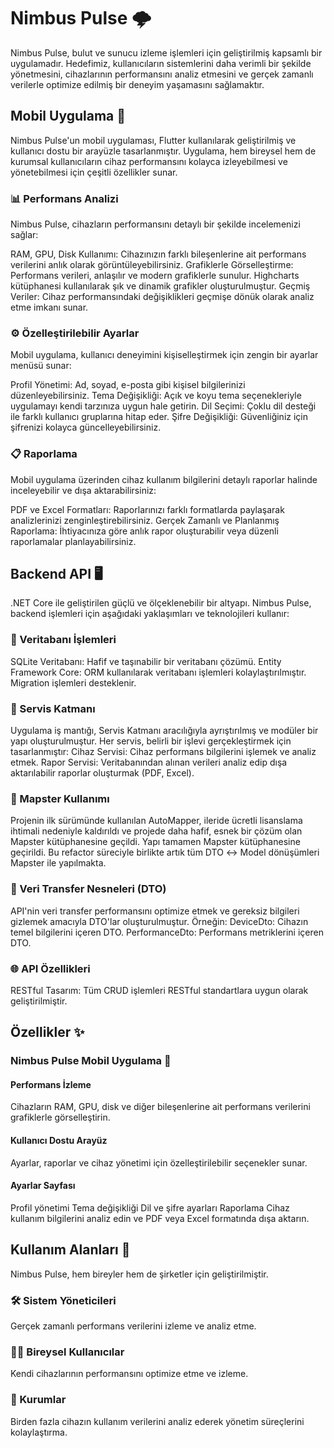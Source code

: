 # Nimbus Pulse 🌩️
Nimbus Pulse, bulut ve sunucu izleme işlemleri için geliştirilmiş kapsamlı bir uygulamadır. Hedefimiz, kullanıcıların sistemlerini daha verimli bir şekilde yönetmesini, cihazlarının performansını analiz etmesini ve gerçek zamanlı verilerle optimize edilmiş bir deneyim yaşamasını sağlamaktır.

## Mobil Uygulama 🎨
Nimbus Pulse'un mobil uygulaması, Flutter kullanılarak geliştirilmiş ve kullanıcı dostu bir arayüzle tasarlanmıştır. Uygulama, hem bireysel hem de kurumsal kullanıcıların cihaz performansını kolayca izleyebilmesi ve yönetebilmesi için çeşitli özellikler sunar.

### 📊 Performans Analizi
Nimbus Pulse, cihazların performansını detaylı bir şekilde incelemenizi sağlar:

RAM, GPU, Disk Kullanımı: Cihazınızın farklı bileşenlerine ait performans verilerini anlık olarak görüntüleyebilirsiniz.
Grafiklerle Görselleştirme: Performans verileri, anlaşılır ve modern grafiklerle sunulur. Highcharts kütüphanesi kullanılarak şık ve dinamik grafikler oluşturulmuştur.
Geçmiş Veriler: Cihaz performansındaki değişiklikleri geçmişe dönük olarak analiz etme imkanı sunar.
### ⚙️ Özelleştirilebilir Ayarlar
Mobil uygulama, kullanıcı deneyimini kişiselleştirmek için zengin bir ayarlar menüsü sunar:

Profil Yönetimi: Ad, soyad, e-posta gibi kişisel bilgilerinizi düzenleyebilirsiniz.
Tema Değişikliği: Açık ve koyu tema seçenekleriyle uygulamayı kendi tarzınıza uygun hale getirin.
Dil Seçimi: Çoklu dil desteği ile farklı kullanıcı gruplarına hitap eder.
Şifre Değişikliği: Güvenliğiniz için şifrenizi kolayca güncelleyebilirsiniz.
### 📋 Raporlama
Mobil uygulama üzerinden cihaz kullanım bilgilerini detaylı raporlar halinde inceleyebilir ve dışa aktarabilirsiniz:

PDF ve Excel Formatları: Raporlarınızı farklı formatlarda paylaşarak analizlerinizi zenginleştirebilirsiniz.
Gerçek Zamanlı ve Planlanmış Raporlama: İhtiyacınıza göre anlık rapor oluşturabilir veya düzenli raporlamalar planlayabilirsiniz.

## Backend API 🖥️
.NET Core ile geliştirilen güçlü ve ölçeklenebilir bir altyapı. Nimbus Pulse, backend işlemleri için aşağıdaki yaklaşımları ve teknolojileri kullanır:

### 📂 Veritabanı İşlemleri
SQLite Veritabanı: Hafif ve taşınabilir bir veritabanı çözümü.
Entity Framework Core: ORM kullanılarak veritabanı işlemleri kolaylaştırılmıştır. Migration işlemleri desteklenir.
### 🔧 Servis Katmanı
Uygulama iş mantığı, Servis Katmanı aracılığıyla ayrıştırılmış ve modüler bir yapı oluşturulmuştur. Her servis, belirli bir işlevi gerçekleştirmek için tasarlanmıştır:
Cihaz Servisi: Cihaz performans bilgilerini işlemek ve analiz etmek.
Rapor Servisi: Veritabanından alınan verileri analiz edip dışa aktarılabilir raporlar oluşturmak (PDF, Excel).

### 🔄 Mapster Kullanımı
Projenin ilk sürümünde kullanılan AutoMapper, ileride ücretli lisanslama ihtimali nedeniyle kaldırıldı ve projede daha hafif, esnek bir çözüm olan Mapster kütüphanesine geçildi. Yapı tamamen Mapster kütüphanesine geçirildi.
Bu refactor süreciyle birlikte artık tüm DTO ↔ Model dönüşümleri Mapster ile yapılmakta.

### 📄 Veri Transfer Nesneleri (DTO)
API'nin veri transfer performansını optimize etmek ve gereksiz bilgileri gizlemek amacıyla DTO'lar oluşturulmuştur.
Örneğin:
DeviceDto: Cihazın temel bilgilerini içeren DTO.
PerformanceDto: Performans metriklerini içeren DTO.
### 🌐 API Özellikleri
RESTful Tasarım: Tüm CRUD işlemleri RESTful standartlara uygun olarak geliştirilmiştir.

## Özellikler ✨
### Nimbus Pulse Mobil Uygulama 📱
#### Performans İzleme
Cihazların RAM, GPU, disk ve diğer bileşenlerine ait performans verilerini grafiklerle görselleştirin.

#### Kullanıcı Dostu Arayüz
Ayarlar, raporlar ve cihaz yönetimi için özelleştirilebilir seçenekler sunar.

#### Ayarlar Sayfası
Profil yönetimi
Tema değişikliği
Dil ve şifre ayarları
Raporlama
Cihaz kullanım bilgilerini analiz edin ve PDF veya Excel formatında dışa aktarın.

## Kullanım Alanları 🌟
Nimbus Pulse, hem bireyler hem de şirketler için geliştirilmiştir.

### 🛠️ Sistem Yöneticileri
Gerçek zamanlı performans verilerini izleme ve analiz etme.

### 👩‍💻 Bireysel Kullanıcılar
Kendi cihazlarının performansını optimize etme ve izleme.

###  🏢 Kurumlar
Birden fazla cihazın kullanım verilerini analiz ederek yönetim süreçlerini kolaylaştırma.
